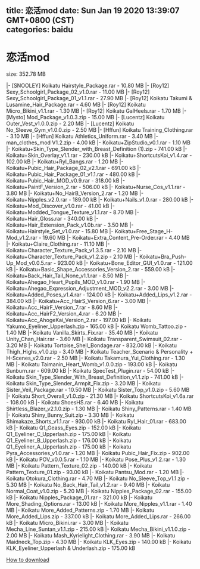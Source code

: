 
title: 恋活mod
date: Sun Jan 19 2020 13:39:07 GMT+0800 (CST)    
categories: baidu
---

# 恋活mod
size: 352.78 MB
 
 
|- [SNOOLEY] Koikatu Hairstyle_Package.rar - 10.80 MB
|- [Roy12] Sexy_Schoolgirl_Package_02_v1.0.rar - 11.00 MB
|- [Roy12] Sexy_Schoolgirl_Package_01_v1.1.rar - 27.90 MB
|- [Roy12] Koikatu Takumi & Lusamine_Hair_Package.rar - 4.60 MB
|- [Roy12] Koikatu Micro_Bikini_v1.1.rar - 1.30 MB
|- [Roy12] Koikatu GalHeels.rar - 1.70 MB
|- [Mysto] Mod_Package_v1.0.3.zip - 15.00 MB
|- [Lucentz] Koikatu Outer_Vest_v1.0.0.zip - 2.20 MB
|- [Lucentz] Koikatu No_Sleeve_Gym_v1.0.0.zip - 2.50 MB
|- [Hffun] Koikatu Training_Clothing.rar - 3.10 MB
|- [Hffun] Koikatu Athletics_Uniform.rar - 3.40 MB
|- man_clothes_mod V1.2.zip - 4.00 kB
|- Koikatu+ZipStudio_v0.1.rar - 1.10 MB
|- Koikatu+Skin_Type_Slender_with_Breast_Definition (1).zip - 741.00 kB
|- Koikatu+Skin_Overlay_v1.1.rar - 230.00 kB
|- Koikatu+ShortcutsKoi_v1.4.rar - 102.00 kB
|- Koikatu+Ryl_Bangs.rar - 1.20 MB
|- Koikatu+Pubic_Hair_Package_02_v2.1.rar - 691.00 kB
|- Koikatu+Pubic_Hair_Package_01_v1.1.rar - 480.00 kB
|- Koikatu+Pubic_Hair_MOD_v0.9.rar - 318.00 kB
|- Koikatu+PaintF_Version_2.rar - 506.00 kB
|- Koikatu+Nurse_Cos_v1.1.rar - 3.80 MB
|- Koikatu+No_HairB_Version_2.rar - 1.20 MB
|- Koikatu+Nipples_v2.0.rar - 189.00 kB
|- Koikatu+Nails_v1.0.rar - 280.00 kB
|- Koikatu+Mod_Discover_v1.0.rar - 41.00 kB
|- Koikatu+Modded_Tongue_Texture_v1.1.rar - 8.70 MB
|- Koikatu+Hair_Gloss.rar - 340.00 kB
|- Koikatu+Hair_Extension_Pack_v1.0b.rar - 3.50 MB
|- Koikatu+Hairstyle_Set_v1.0.rar - 15.80 MB
|- Koikatu+Free_Stage_H-Mod_v1.2.rar - 19.60 MB
|- Koikatu+Extra_Content_Pre-Order.rar - 4.40 MB
|- Koikatu+Claire_Clothing.rar - 11.10 MB
|- Koikatu+Character_Texture_Pack_v1.3.5.rar - 2.10 MB
|- Koikatu+Character_Texture_Pack_v1.2.zip - 2.10 MB
|- Koikatu+Bra_Push-Up_Mod_v0.0.5.rar - 923.00 kB
|- Koikatu+Bone_Editor_GUI_v1.0.rar - 121.00 kB
|- Koikatu+Basic_Shape_Accessories_Version_2.rar - 559.00 kB
|- Koikatu+Back_Hair_Tail_None_v1.1.rar - 8.50 MB
|- Koikatu+Ahegao_Heart_Pupils_MOD_v1.0.rar - 1.90 MB
|- Koikatu+Ahegao_Expression_Adjustment_MOD_v2.2.rar - 3.00 MB
|- Koikatu+Added_Poses_v1.4.rar - 124.00 kB
|- Koikatu+Added_Lips_v1.2.rar - 384.00 kB
|- Koikatu+Acc_HairS_Version_6.rar - 3.00 MB
|- Koikatu+Acc_HairF_Version_7.rar - 8.60 MB
|- Koikatu+Acc_HairF2_Version_4.rar - 6.20 MB
|- Koikatu+Acc_AhogeKai_Version_2.rar - 197.00 kB
|- Koikatu Yakumo_Eyeliner_Upperlash.zip - 165.00 kB
|- Koikatu Womb_Tattoo.zip - 1.40 MB
|- Koikatu Vanilla_Skirts_Fix.rar - 35.40 MB
|- Koikatu Unity_Chan_Hair.rar - 3.60 MB
|- Koikatu Transparent_Swimsuit_02.rar - 3.20 MB
|- Koikatu Tortoise_Shell_Bondage.rar - 832.00 kB
|- Koikatu Thigh_Highs_v1.0.zip - 3.40 MB
|- Koikatu Teacher_Scenario & Personality + H-Scenes_v2.0.rar - 2.50 MB
|- Koikatu Takamura_Yui_Clothing.rar - 1.30 MB
|- Koikatu Taimanin_Heart_Womb_v1.0.0.zip - 193.00 kB
|- Koikatu Sunburn.rar - 609.00 kB
|- Koikatu SpecTest_Plugin.rar - 54.00 kB
|- Koikatu Skin_Type_Slender_With_Breast_Definition_v1.1.zip - 741.00 kB
|- Koikatu Skin_Type_Slender_Armpit_Fix.zip - 3.20 MB
|- Koikatu Sister_Veil_Package.rar - 10.50 MB
|- Koikatu Sister_Top_v1.0.zip - 5.60 MB
|- Koikatu Short_Overall_v1.0.zip - 21.30 MB
|- Koikatu ShortcutsKoi_v1.6a.rar - 108.00 kB
|- Koikatu ShoesHS.rar - 6.40 MB
|- Koikatu Shirtless_Blazer_v2.1.0.zip - 1.30 MB
|- Koikatu Shiny_Patterns.rar - 1.40 MB
|- Koikatu Shiny_Bunny_Suit.zip - 3.30 MB
|- Koikatu Shimakaze_Shorts_v1.1.rar - 930.00 kB
|- Koikatu Ryl_Hair_01.rar - 683.00 kB
|- Koikatu Q1_Geass_Eyes.zip - 152.00 kB
|- Koikatu Q1_Eyeliner_C_Upperlash.zip - 175.00 kB
|- Koikatu Q1_Eyeliner_B_Upperlash.zip - 176.00 kB
|- Koikatu Q1_Eyeliner_A_Upperlash.zip - 175.00 kB
|- Koikatu Pyra_Accessories_v1.0.rar - 1.20 MB
|- Koikatu Pubic_Hair_Fix.zip - 902.00 kB
|- Koikatu POV_v0.0.5.rar - 1.10 MB
|- Koikatu Pose_Plus_v1.2.rar - 1.30 MB
|- Koikatu Pattern_Texture_02.zip - 140.00 kB
|- Koikatu Pattern_Texture_01.zip - 93.00 kB
|- Koikatu Pantsu_Mod.rar - 1.20 MB
|- Koikatu Otokura_Clothing.rar - 4.70 MB
|- Koikatu No_Sleeve_Top_v1.1.zip - 5.30 MB
|- Koikatu No_Back_Hair_Tail_v1.2.rar - 9.40 MB
|- Koikatu Normal_Coat_v1.0.zip - 5.20 MB
|- Koikatu Nipples_Package_02.rar - 155.00 kB
|- Koikatu Nipples_Package_01.rar - 321.00 kB
|- Koikatu More_Shading_Options.rar - 13.00 kB
|- Koikatu More_Nipples_v1.1.rar - 1.40 MB
|- Koikatu More_Added_Patterns.zip - 1.70 MB
|- Koikatu More_Added_Lips.zip - 337.00 kB
|- Koikatu More_Added_Lips.rar - 266.00 kB
|- Koikatu Micro_Bikini.rar - 3.00 MB
|- Koikatu Mecha_Line_Suntan_v1.1.zip - 215.00 kB
|- Koikatu Mecha_Bikini_v1.1.0.zip - 2.00 MB
|- Koikatu Mash_Kyrielight_Clothing.rar - 3.90 MB
|- Koikatu Maidneck_Top.zip - 4.30 MB
|- Koikatu KLK_Eyes.zip - 140.00 kB
|- Koikatu KLK_Eyeliner_Upperlash & Underlash.zip - 175.00 kB

[How to download](https://bpcam.bemobtrk.com/go/2ceec3aa-1ca2-46d6-b9ff-aaa5c184517c?jno=4897)